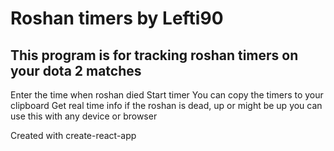 # Roshan timers by Lefti90
## This program is for tracking roshan timers on your dota 2 matches
  Enter the time when roshan died
  Start timer
  You can copy the timers to your clipboard
  Get real time info if the roshan is dead, up or might be up
  you can use this with any device or browser

Created with create-react-app